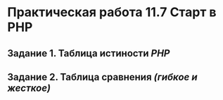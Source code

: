 # Практическая работа 11.7 **Старт в PHP**

## Задание 1. Таблица истиности *PHP*
## Задание 2. Таблица сравнения *(гибкое и жесткое)*

